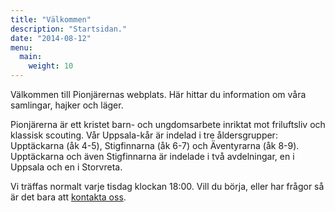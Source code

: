 ```yaml
---
title: "Välkommen"
description: "Startsidan."
date: "2014-08-12"
menu:
  main:
    weight: 10
---
```


Välkommen till Pionjärernas webplats. Här hittar du information om våra samlingar, hajker och läger.

Pionjärerna är ett kristet barn- och ungdomsarbete inriktat mot friluftsliv och klassisk scouting. Vår Uppsala-kår är indelad i tre åldersgrupper: Upptäckarna (åk 4-5), Stigfinnarna (åk 6-7) och Äventyrarna (åk 8-9). Upptäckarna och även Stigfinnarna är indelade i två avdelningar, en i Uppsala och en i Storvreta.

Vi träffas normalt varje tisdag klockan 18:00. Vill du börja, eller har frågor så är det bara att [kontakta oss](/kontakt).
